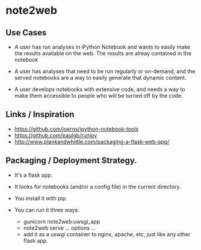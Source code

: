 
# note2web

## Use Cases

* A user has run analyses in iPython Notebook and wants to easily make the
  results available on the web. The results are alreay contained
  in the notebook

* A user has analyses that need to be run regularly or on-demand, and
  the served notebooks are a way to easily generate that dynamic content.

* A user develops notebooks with extensive code, and needs a way to make
  them accessible to people who will be turned off by the code.

## Links / Inspiration

* https://github.com/joerns/ipython-notebook-tools  
* https://github.com/paulgb/runipy
* http://www.plankandwhittle.com/packaging-a-flask-web-app/

## Packaging / Deployment Strategy.

* It's a flask app. 
* It looks for notebooks (and/or a config file) in 
  the current directory.
* You install it with pip.
* You can run it three ways:

  * gunicorn note2web:uwsgi_app
  * note2web serve ... options ...
  * add it as a uswgi container to nginx, apache, etc, just like
    any other flask app.

 